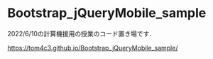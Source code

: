 # Bootstrap_jQueryMobile_sample
2022/6/10の計算機援用の授業のコード置き場です．

https://tom4c3.github.io/Bootstrap_jQueryMobile_sample/
